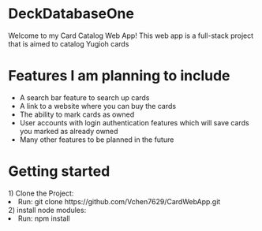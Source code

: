<h1><strong>DeckDatabaseOne</strong></h1>
Welcome to my Card Catalog Web App! This web app is a full-stack project that is aimed to catalog Yugioh cards<br>

<h1><strong>Features I am planning to include</strong></h1>
<ul>
    <li>A search bar feature to search up cards</li>
    <li>A link to a website where you can buy the cards</li>
    <li>The ability to mark cards as owned</li>
    <li>User accounts with login authentication features which will save cards you marked as already owned</li>
    <li> Many other features to be planned in the future </li>
</ul>

<h1> <strong> Getting started </strong> </h1>
<div> 
    1) Clone the Project:
    <li>Run: git clone https://github.com/Vchen7629/CardWebApp.git </li>
</div>
<div>
    2) install node modules:
    <li>Run: npm install</li>
</div>
